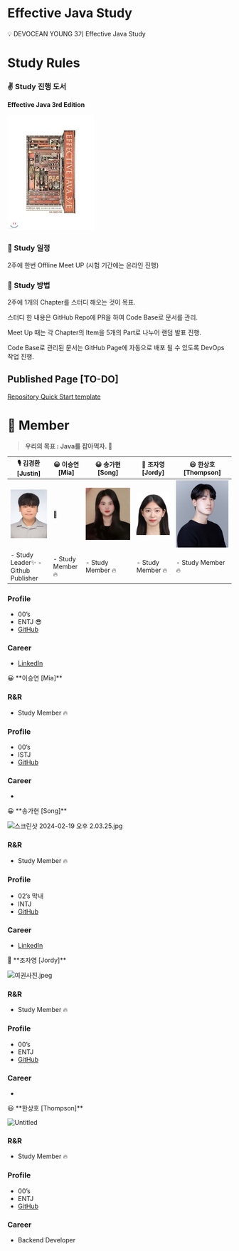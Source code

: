 # Effective Java Study

<aside>
💡 DEVOCEAN YOUNG 3기 Effective Java Study

</aside>

# Study Rules

### ✌️ Study 진행 도서

**Effective Java 3rd Edition**

![Untitled](./assets/bookcover.png)

### 📅 Study 일정

2주에 한번 Offline Meet UP (시험 기간에는 온라인 진행)

### 🙌 Study 방법

2주에 1개의 Chapter를 스터디 해오는 것이 목표.

스터디 한 내용은 GitHub Repo에 PR을 하여 Code Base로 문서를 관리.

Meet Up 때는 각 Chapter의 Item을 5개의 Part로 나누어 랜덤 발표 진행.

Code Base로 관리된 문서는 GitHub Page에 자동으로 배포 될 수 있도록 DevOps 작업 진행.

## Published Page [TO-DO]

[Repository Quick Start template](https://effective-java-3th-devocean-young.github.io/)

# 🤝 Member

> **우리의 목표 : Java를 잡아먹자. 🍓**
> 
|🎙️ **김경환 [Justin]**|😀 **이승연 [Mia]**|😀 **송가현 [Song]**|🐰 **조자영 [Jordy]**|😃 **한상호 [Thompson]**|
|-----------------------|-------------------|--------------------|----------------------|-----------------------|
|![kyounghwan.jpg](./assets/kyounghwan.jpg)|🚧|![gahyeon.jpg](./assets/gahyeon.png)|![jayoung.jpeg](./assets/jayoung.jpeg)|![sangho.jpeg](./assets/sangho.jpeg)|
|- Study Leader✨</b> - Github Publisher |- Study Member 🔥|- Study Member 🔥|- Study Member 🔥|- Study Member 🔥|


### Profile

- 00’s
- ENTJ 😎
- [GitHub](https://github.com/KyongHwan-Kim)

### Career

- [LinkedIn](https://www.linkedin.com/in/kyounghwan-kim-kr1/)

<aside>
😀 **이승연 [Mia]**

</aside>

### R&R

- Study Member 🔥

### Profile

- 00’s
- ISTJ
- [GitHub](https://github.com/tmddus2)

### Career

- 

<aside>
😀 **송가현 [Song]**

</aside>

![스크린샷 2024-02-19 오후 2.03.25.jpg](Effective%20Java%20Study%20f97925da606d457d866d20c2b64e01fe/f05a3aec-ded1-4102-8682-901bdffb44aa.png)

### R&R

- Study Member 🔥

### Profile

- 02’s 막내
- INTJ
- [GitHub](https://github.com/SongGaHyeon)

### Career

- [LinkedIn](https://www.linkedin.com/in/gahyeon-song-98243a63?utm_source=share&utm_campaign=share_via&utm_content=profile&utm_medium=ios_app)

<aside>
🐰 **조자영 [Jordy]**

</aside>

![여권사진.jpeg](Effective%20Java%20Study%20f97925da606d457d866d20c2b64e01fe/%25E1%2584%258B%25E1%2585%25A7%25E1%2584%2580%25E1%2585%25AF%25E1%2586%25AB%25E1%2584%2589%25E1%2585%25A1%25E1%2584%258C%25E1%2585%25B5%25E1%2586%25AB.jpeg)

### R&R

- Study Member 🔥

### Profile

- 00’s
- ENTJ
- [GitHub](https://github.com/cho-ja-young)

### Career

- 

<aside>
😃 **한상호 [Thompson]**

</aside>

![Untitled](Effective%20Java%20Study%20f97925da606d457d866d20c2b64e01fe/Untitled.jpeg)

### R&R

- Study Member 🔥

### Profile

- 00’s
- ENTJ
- [GitHub](https://github.com/bbbang105)

### Career

- Backend Developer
<!--

**Here are some ideas to get you started:**

🙋‍♀️ A short introduction - what is your organization all about?
🌈 Contribution guidelines - how can the community get involved?
👩‍💻 Useful resources - where can the community find your docs? Is there anything else the community should know?
🍿 Fun facts - what does your team eat for breakfast?
🧙 Remember, you can do mighty things with the power of [Markdown](https://docs.github.com/github/writing-on-github/getting-started-with-writing-and-formatting-on-github/basic-writing-and-formatting-syntax)
-->
